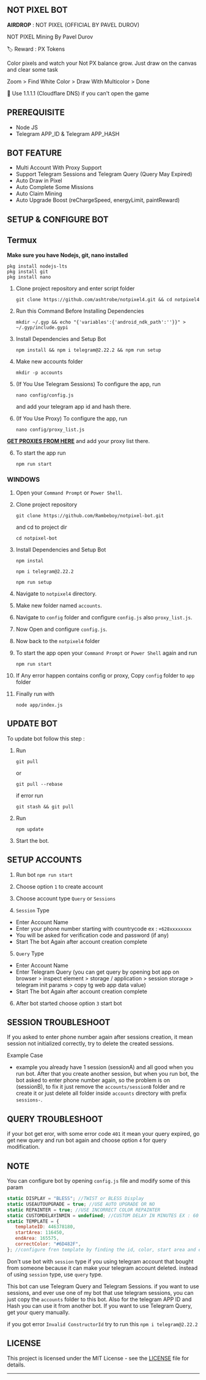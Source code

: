 ## NOT PIXEL BOT

**AIRDROP** : NOT PIXEL (OFFICIAL BY PAVEL DUROV)

NOT PIXEL Mining By Pavel Durov

🏷 Reward : PX Tokens

Color pixels and watch your Not PX balance grow.
Just draw on the canvas and clear some task

Zoom > Find White Color > Draw With Multicolor > Done

📌 Use 1.1.1.1 (Cloudflare DNS) if you can't open the game

## PREREQUISITE

- Node JS
- Telegram APP_ID & Telegram APP_HASH

## BOT FEATURE

- Multi Account With Proxy Support
- Support Telegram Sessions and Telegram Query (Query May Expired)
- Auto Draw in Pixel
- Auto Complete Some Missions
- Auto Claim Mining
- Auto Upgrade Boost (reChargeSpeed, energyLimit, paintReward)

## SETUP & CONFIGURE BOT

## Termux

**Make sure you have Nodejs, git, nano installed**
   ```
   pkg install nodejs-lts
   pkg install git
   pkg install nano
   ```

1. Clone project repository and enter script folder
   ```
   git clone https://github.com/ashtrobe/notpixel4.git && cd notpixel4
   ```
2. Run this Command Before Installing Dependencies
   ```
   mkdir ~/.gyp && echo "{'variables':{'android_ndk_path':''}}" > ~/.gyp/include.gypi
   ```
3. Install Dependencies and Setup Bot
   ```
   npm install && npm i telegram@2.22.2 && npm run setup
   ```

4. Make new accounts folder
   ```
   mkdir -p accounts
   ```

5. (If You Use Telegram Sessions) To configure the app, run
   ```
   nano config/config.js
   ```
   and add your telegram app id and hash there.

6. (If You Use Proxy) To configure the app, run
   ```
   nano config/proxy_list.js
   ```
[**GET PROXIES FROM HERE**](https://proxy-sale.com/?partner_link=7w04Ij8gwl)
   and add your proxy list there.

6. To start the app run
   ```
   npm run start
   ```

### WINDOWS

1. Open your `Command Prompt` or `Power Shell`.

2. Clone project repository
   ```
   git clone https://github.com/Rambeboy/notpixel-bot.git
   ```
   and cd to project dir
   ```
   cd notpixel-bot
   ```

3. Install Dependencies and Setup Bot
   ```
   npm instal
   ```
   ```
   npm i telegram@2.22.2
   ```
   ```
   npm run setup
   ```

4. Navigate to `notpixel4` directory.

5. Make new folder named `accounts`.

6. Navigate to `config` folder and configure  `config.js` also `proxy_list.js`.

7. Now Open and configure `config.js`.

8. Now back to the `notpixel4` folder

9. To start the app open your `Command Prompt` or `Power Shell` again and run
    ```
    npm run start
    ```

11. If Any error happen contains config or proxy, Copy `config` folder to `app` folder

12. Finally run with
    ```
    node app/index.js
    ```

## UPDATE BOT

To update bot follow this step :

1. Run
   ```
   git pull
   ```
   or
   ```
   git pull --rebase
   ```
   if error run
   ```
   git stash && git pull
   ```
2. Run
   ```
   npm update
   ```
3. Start the bot.

## SETUP ACCOUNTS

1. Run bot `npm run start`

2. Choose option `1` to create account

3. Choose account type `Query` or `Sessions`

4. `Session` Type
- Enter Account Name
- Enter your phone number starting with countrycode ex : `+628xxxxxxxx`
- You will be asked for verification code and password (if any)
- Start The bot Again after account creation complete

5. `Query` Type
- Enter Account Name
- Enter Telegram Query (you can get query by opening bot app on browser > inspect element > storage / application > session storage > telegram init params > copy tg web app data value)
- Start The bot Again after account creation complete

6. After bot started choose option `3` start bot

## SESSION TROUBLESHOOT

If you asked to enter phone number again after sessions creation, it mean session not initialized correctly, try to delete the created sessions.

Example Case

- example you already have 1 session (sessionA) and all good when you run bot. After that you create another session, but when you run bot, the bot asked to enter phone number again, so the problem is on (sessionB), to fix it just remove the `accounts/sessionB` folder and re create it or just delete all folder inside `accounts` directory with prefix `sessions-`.

## QUERY TROUBLESHOOT

if your bot get eror, with some error code `401` it mean your query expired, go get new query and run bot again and choose option `4` for query modification.

## NOTE

You can configure bot by opening `config.js` file and modify some of this param
```js
static DISPLAY = "BLESS"; //TWIST or BLESS Display
static USEAUTOUPGRADE = true; //USE AUTO UPGRADE OR NO
static REPAINTER = true; //USE INCORRECT COLOR REPAINTER
static CUSTOMDELAYINMIN = undefined; //CUSTOM DELAY IN MINUTES EX : 60 = 60 minutes
static TEMPLATE = {
   templateID: 446378180,
   startArea: 116450,
   endArea: 165575,
   correctColor: "#6D482F",
}; //configure fren template by finding the id, color, start area and end area (is a rectangle start from top left, and end on bottom right)
```

Don't use bot with `session` type if you using telegram account that bought from someone because it can make your telegram account deleted. instead of using `session` type, use `query` type.

This bot can use Telegram Query and Telegram Sessions. if you want to use sessions, and ever use one of my bot that use telegram sessions, you can just copy the `accounts` folder to this bot. Also for the telegram APP ID and Hash you can use it from another bot. If you want to use Telegram Query, get your query manually.

if you got error `Invalid ConstructorId` try to run this `npm i telegram@2.22.2`

## LICENSE

This project is licensed under the MIT License - see the [LICENSE](LICENSE) file for details.

---
